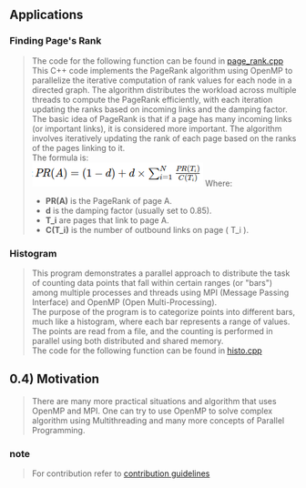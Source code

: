 ## Applications
### Finding Page's Rank
>The code for the following function can be found in [page_rank.cpp](Application/page_rank.cpp)<br>
This C++ code implements the PageRank algorithm using OpenMP to parallelize the iterative computation of rank values for each node in a directed graph. The algorithm distributes the workload across multiple threads to compute the PageRank efficiently, with each iteration updating the ranks based on incoming links and the damping factor.<br>
>The basic idea of PageRank is that if a page has many incoming links (or important links), it is considered more important. The algorithm involves iteratively updating the rank of each page based on the ranks of the pages linking to it.<br>
>The formula is:<br>
![Alt text](algoimage.png)
>Where:
>*   **PR(A)** is the PageRank of page A.
>*   **d** is the damping factor (usually set to 0.85).
>*   **T_i** are pages that link to page A.
>*   **C(T_i)** is the number of outbound links on page \( T_i \).

### Histogram
>This program demonstrates a parallel approach to distribute the task of counting data points that fall within certain ranges (or "bars") among multiple processes and threads using MPI (Message Passing Interface) and OpenMP (Open Multi-Processing).<br>
The purpose of the program is to categorize points into different bars, much like a histogram, where each bar represents a range of values. The points are read from a file, and the counting is performed in parallel using both distributed and shared memory.<br>
The code for the following function can be found in [histo.cpp](src/Histogram/histo.cpp)<br>

## 0.4) Motivation
>There are many more practical situations and algorithm that uses OpenMP and MPI. One can try to use OpenMP to solve complex algorithm using Multithreading and many more concepts of Parallel Programming.<br>
### note
>For contribution refer to [contribution guidelines](src/Contributing.md)

